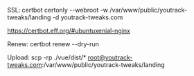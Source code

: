 SSL:
certbot certonly --webroot -w /var/www/public/youtrack-tweaks/landing -d youtrack-tweaks.com

https://certbot.eff.org/#ubuntuxenial-nginx

Renew: certbot renew --dry-run

Upload:
scp -rp ./vue/dist/* root@youtrack-tweaks.com:/var/www/public/youtrack-tweaks/landing